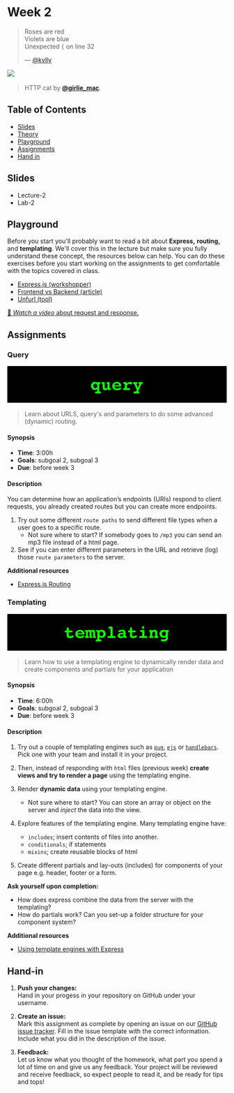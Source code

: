 # Week 2

> Roses are red\
> Violets are blue\
> Unexpected `{` on line 32
>
> — [@kvlly](https://twitter.com/kvlly/status/959827106384490496)

[![][inspiration-cover]][inspiration-link]

> HTTP cat by [**@girlie_mac**][inspiration-author].

## Table of Contents

*  [Slides](#slides)
*  [Theory](#theory)
*  [Playground](#playground)
*  [Assignments](#assignments)
*  [Hand in](#hand-in)

## Slides
* Lecture-2
* Lab-2

## Playground
Before you start you'll probably want to read a bit about **Express,** **routing,** and **templating**. We'll cover this in the lecture but make sure you fully understand these concept, the resources below can help. You can do these exercises before you start working on the assignments to get comfortable with the topics covered in class. 

* [Express.js (workshopper)][workshopper]
* [Frontend vs Backend (article)][back-end]
* [Unfurl (tool)][unfurl]

[🎦 _Watch a video_ about request and response.][videorequest]

## Assignments

### Query

![Query banner ](/assets/banners/query.jpg)
> Learn about URLS, query's and parameters to do some advanced (dynamic) routing.

#### Synopsis

*  **Time**: 3:00h
*  **Goals**: subgoal 2, subgoal 3
*  **Due**: before week 3

#### Description
You can determine how an application’s endpoints (URIs) respond to client requests, you already created routes but you can create more endpoints.

1. Try out some different `route paths` to send different file types when a user goes to a specific route.
   * Not sure where to start? If somebody goes to `/mp3` you can send an mp3 file instead of a html page.
2. See if you can enter different parameters in the URL and retrieve (log) those `route parameters` to the server.

**Additional resources**
* [Express.js Routing](https://expressjs.com/en/guide/routing.html)

### Templating
![Templating Banner](/assets/banners/templating.jpg)

> Learn how to use a templating engine to dynamically render data and create components and partials for your application

#### Synopsis

*  **Time**: 6:00h
*  **Goals**: subgoal 2, subgoal 3
*  **Due**: before week 3

#### Description
1. Try out a couple of templating engines such as [`pug`][pug], [`ejs`][ejs] or [`handlebars`][handlebars]. Pick one with your team and install it in your project. 
   
2. Then, instead of responding with `html` files (previous week) **create views and try to render a page** using the templating engine.

3. Render **dynamic data** using your templating engine. 
   * Not sure where to start? You can store an array or object on the server and _inject_ the data into the view.
  
3. Explore features of the templating engine. Many templating engine have:
   * `includes`; insert contents of files into another.
   * `conditionals`; if statements
   * `mixins`; create reusable blocks of html

4. Create different partials and lay-outs (includes) for components of your page e.g. header, footer or a form.

**Ask yourself upon completion:**
* How does express combine the data from the server with the templating?
* How do partials work? Can you set-up a folder structure for your component system?

**Additional resources**
* [Using template engines with Express][template]

## Hand-in

1. **Push your changes:**  
Hand in your progess in your repository on GitHub under your username.

1. **Create an issue:**  
Mark this assignment as complete by opening an issue on our [GitHub issue tracker][issues]. Fill in the issue template with the correct information. Include what you did in the description of the issue.

1. **Feedback:**  
Let us know what you thought of the homework, what part you spend a lot of time on and give us any feedback. Your project will be reviewed and receive feedback, so expect people to read it, and be ready for tips and tops!

[inspiration-cover]: https://http.cat/403
[inspiration-link]: https://http.cat
[inspiration-author]: https://twitter.com/girlie_mac

[pug]: https://pugjs.org/api/getting-started.html
[ejs]: https://ejs.co/
[handlebars]: https://handlebarsjs.com/
[guide]: https://expressjs.com/en/guide/routing.html
[workshopper]: https://github.com/azat-co/expressworks
[query]: https://www.youtube.com/watch?v=zDovsTG2a7g
[template]: https://expressjs.com/en/guide/using-template-engines.html
[issues]: https://github.com/cmda-bt/be-course-18-19/issues/new/choose

[unfurl]: https://dfir.blog/unfurl/
[back-end]: https://zellwk.com/blog/frontend-vs-backend/
[videorequest]: https://www.youtube.com/watch?v=IRQd5DZRRvg
